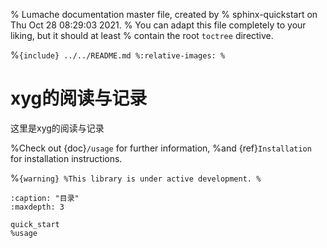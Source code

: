 % Lumache documentation master file, created by
% sphinx-quickstart on Thu Oct 28 08:29:03 2021.
% You can adapt this file completely to your liking, but it should at least
% contain the root `toctree` directive.

%```{include} ../../README.md
%:relative-images:
%```

# xyg的阅读与记录
这里是xyg的阅读与记录


%Check out {doc}`/usage` for further information,
%and {ref}`Installation` for installation instructions.

%```{warning}
%This library is under active development.
%```

```{toctree}
:caption: "目录"
:maxdepth: 3

quick_start
%usage

```
